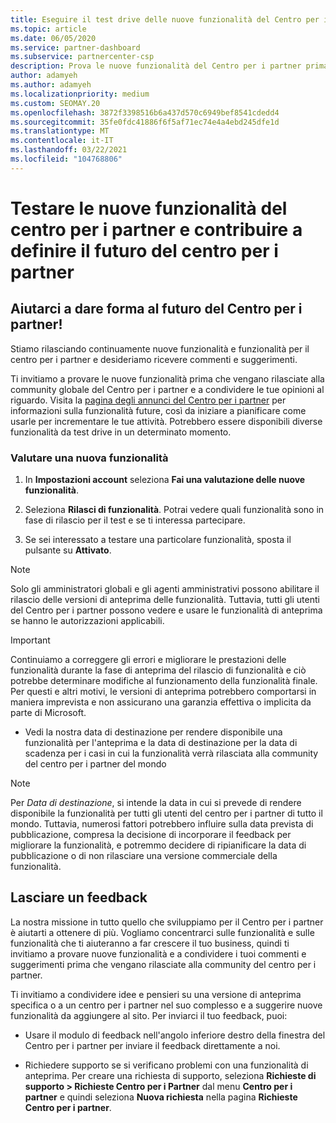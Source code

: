 ```yaml
---
title: Eseguire il test drive delle nuove funzionalità del Centro per i partner
ms.topic: article
ms.date: 06/05/2020
ms.service: partner-dashboard
ms.subservice: partnercenter-csp
description: Prova le nuove funzionalità del Centro per i partner prima che vengano rilasciate e facci sapere cosa ne pensi. Aiutarci a dare forma al futuro del Centro per i partner!
author: adamyeh
ms.author: adamyeh
ms.localizationpriority: medium
ms.custom: SEOMAY.20
ms.openlocfilehash: 3872f3398516b6a437d570c6949bef8541cdedd4
ms.sourcegitcommit: 35fe0fdc41886f6f5af71ec74e4a4ebd245dfe1d
ms.translationtype: MT
ms.contentlocale: it-IT
ms.lasthandoff: 03/22/2021
ms.locfileid: "104768806"
---
```

# <a name="test-drive-new-partner-center-features-and-help-shape-the-future-of-partner-center"></a>Testare le nuove funzionalità del centro per i partner e contribuire a definire il futuro del centro per i partner


## <a name="help-shape-the-future-of-partner-center"></a>Aiutarci a dare forma al futuro del Centro per i partner!

Stiamo rilasciando continuamente nuove funzionalità e funzionalità per il centro per i partner e desideriamo ricevere commenti e suggerimenti.

Ti invitiamo a provare le nuove funzionalità prima che vengano rilasciate alla community globale del Centro per i partner e a condividere le tue opinioni al riguardo. Visita la [pagina degli annunci del Centro per i partner](announcements/index.md) per informazioni sulla funzionalità future, così da iniziare a pianificare come usarle per incrementare le tue attività. Potrebbero essere disponibili diverse funzionalità da test drive in un determinato momento.

### <a name="test-drive-a-feature"></a>Valutare una nuova funzionalità

1. In **Impostazioni account** seleziona **Fai una valutazione delle nuove funzionalità**.

2. Seleziona **Rilasci di funzionalità**. Potrai vedere quali funzionalità sono in fase di rilascio per il test e se ti interessa partecipare.

3. Se sei interessato a testare una particolare funzionalità, sposta il pulsante su **Attivato**.

> [!NOTE]  
> Solo gli amministratori globali e gli agenti amministrativi possono abilitare il rilascio delle versioni di anteprima delle funzionalità. Tuttavia, tutti gli utenti del Centro per i partner possono vedere e usare le funzionalità di anteprima se hanno le autorizzazioni applicabili.

> [!IMPORTANT]  
> Continuiamo a correggere gli errori e migliorare le prestazioni delle funzionalità durante la fase di anteprima del rilascio di funzionalità e ciò potrebbe determinare modifiche al funzionamento della funzionalità finale. Per questi e altri motivi, le versioni di anteprima potrebbero comportarsi in maniera imprevista e non assicurano una garanzia effettiva o implicita da parte di Microsoft.

- Vedi la nostra data di destinazione per rendere disponibile una funzionalità per l'anteprima e la data di destinazione per la data di scadenza per i casi in cui la funzionalità verrà rilasciata alla community del centro per i partner del mondo

> [!NOTE]  
> Per *Data di destinazione*, si intende la data in cui si prevede di rendere disponibile la funzionalità per tutti gli utenti del centro per i partner di tutto il mondo. Tuttavia, numerosi fattori potrebbero influire sulla data prevista di pubblicazione, compresa la decisione di incorporare il feedback per migliorare la funzionalità, e potremmo decidere di ripianificare la data di pubblicazione o di non rilasciare una versione commerciale della funzionalità.  
 
## <a name="tell-us-what-you-think"></a>Lasciare un feedback

La nostra missione in tutto quello che sviluppiamo per il Centro per i partner è aiutarti a ottenere di più. Vogliamo concentrarci sulle funzionalità e sulle funzionalità che ti aiuteranno a far crescere il tuo business, quindi ti invitiamo a provare nuove funzionalità e a condividere i tuoi commenti e suggerimenti prima che vengano rilasciate alla community del centro per i partner. 

Ti invitiamo a condividere idee e pensieri su una versione di anteprima specifica o a un centro per i partner nel suo complesso e a suggerire nuove funzionalità da aggiungere al sito. Per inviarci il tuo feedback, puoi:  

- Usare il modulo di feedback nell'angolo inferiore destro della finestra del Centro per i partner per inviare il feedback direttamente a noi. 

- Richiedere supporto se si verificano problemi con una funzionalità di anteprima. Per creare una richiesta di supporto, seleziona **Richieste di supporto > Richieste Centro per i Partner** dal menu **Centro per i partner** e quindi seleziona **Nuova richiesta** nella pagina **Richieste Centro per i partner**.



